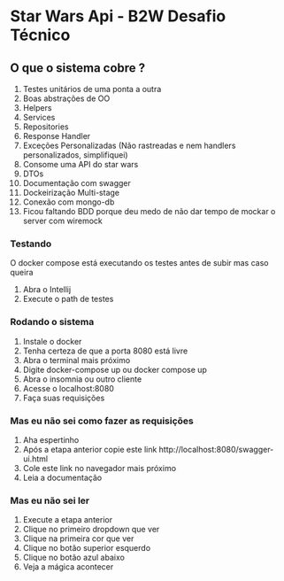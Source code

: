 # Star Wars Api - B2W Desafio Técnico

## O que o sistema cobre ?
1. Testes unitários de uma ponta a outra
2. Boas abstrações de OO
3. Helpers
4. Services
5. Repositories
6. Response Handler
7. Exceções Personalizadas (Não rastreadas e nem handlers personalizados, simplifiquei)
8. Consome uma API do star wars
9. DTOs
10. Documentação com swagger
11. Dockeirização Multi-stage
12. Conexão com mongo-db
13. Ficou faltando BDD porque deu medo de não dar tempo de mockar o server com wiremock 

### Testando
O docker compose está executando os testes antes de subir mas caso queira
1. Abra o Intellij
2. Execute o path de testes

### Rodando o sistema
1. Instale o docker
2. Tenha certeza de que a porta 8080 está livre
3. Abra o terminal mais próximo
4. Digite docker-compose up ou docker compose up
5. Abra o insomnia ou outro cliente
6. Acesse o localhost:8080
7. Faça suas requisições


### Mas eu não sei como fazer as requisições
1. Aha espertinho
2. Após a etapa anterior copie este link http://localhost:8080/swagger-ui.html
3. Cole este link no navegador mais próximo
4. Leia a documentação

### Mas eu não sei ler
1. Execute a etapa anterior
2. Clique no primeiro dropdown que ver
3. Clique na primeira cor que ver
4. Clique no botão superior esquerdo
5. Clique no botão azul abaixo
6. Veja a mágica acontecer
